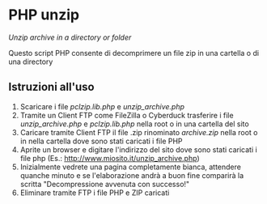 # PHP unzip
_Unzip archive in a directory or folder_

Questo script PHP consente di decomprimere un file zip in una cartella o di una directory


## Istruzioni all'uso

1. Scaricare i file _pclzip.lib.php_ e _unzip_archive.php_
2. Tramite un Client FTP come FileZilla o Cyberduck trasferire i file _unzip_archive.php_ e _pclzip.lib.php_ nella root o in una cartella del sito
3. Caricare tramite Client FTP il file .zip rinominato _archive.zip_ nella root o in nella cartella dove sono stati caricati i file PHP
4. Aprite un browser e digitare l'indirizzo del sito dove sono stati caricati i file php (Es.: http://www.miosito.it/unzip_archive.php)
5. Inizialmente vedrete una pagina completamente bianca, attendere quanche minuto e se l'elaborazione andrà a buon fine comparirà la scritta
"Decompressione avvenuta con successo!"
6. Eliminare tramite FTP i file PHP e ZIP caricati
